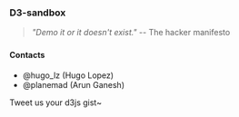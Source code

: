 ### D3-sandbox

> _"Demo it or it doesn't exist."_
> -- The hacker manifesto

<!--
#### V.1.0
This repository was the former d3js sandbox / demobox of the Wikimaps Atlas project. 
We here use geojson or topojson data from the Wikimaps Atlas API, beautifying them using D3js.
When one visualisation type is mature, we integrage the code into our map generator system, 
loop all over the world, so all areas are displayed elegantly with this style.

#### V.2.0
We now recommand dev-cartographers to [create][1] and demo **stand alone gists**, with relevant css & js.
Your gists create your own porfolio publicly visible via Mike Bostock's [Bl.ocks.org][2] service.

You can then submit us your link on our issue page. 
We welcome it, will add your gist url and description to the list of D3js cartographic gists.
The most interesting visualisation for encyclopedic usages will be integrated
into Wikipedia's Wikimaps project to map all countries of the world with it :)
-->
###

#### Contacts

* @hugo_lz (Hugo Lopez)
* @planemad (Arun Ganesh)

Tweet us your d3js gist~

[1]: https://gist.github.com/new
[2]: http://bl.ocks.org


